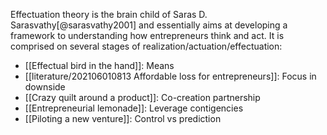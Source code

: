 Effectuation theory is the brain child of Saras D. Sarasvathy[@sarasvathy2001] and essentially aims at developing a framework to understanding how entrepreneurs think and act. It is comprised on several stages of realization/actuation/effectuation:

- [[Effectual bird in the hand]]: Means
- [[literature/202106010813 Affordable loss for entrepreneurs]]: Focus in downside
- [[Crazy quilt around a product]]: Co-creation partnership
- [[Entrepreneurial lemonade]]: Leverage contigencies
- [[Piloting a new venture]]: Control vs prediction
